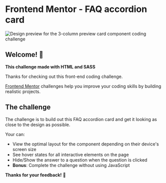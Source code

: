 # Frontend Mentor - FAQ accordion card

![Design preview for the 3-column preview card component coding challenge](https://res.cloudinary.com/dz209s6jk/image/upload/q_auto:good,w_900/Challenges/y4zn9ukalew5zbnodrjs.jpg)

## Welcome! 👋

**This challenge made with HTML and SASS**

Thanks for checking out this front-end coding challenge.

[Frontend Mentor](https://www.frontendmentor.io) challenges help you improve your coding skills by building realistic projects.

<!-- [Demo](https://seralv.github.io/three-column/) -->

## The challenge

The challenge is to build out this FAQ accordion card and get it looking as close to the design as possible.

Your can:

- View the optimal layout for the component depending on their device's screen size
- See hover states for all interactive elements on the page
- Hide/Show the answer to a question when the question is clicked
- **Bonus**: Complete the challenge without using JavaScript

**Thanks for your feedback!** 🚀